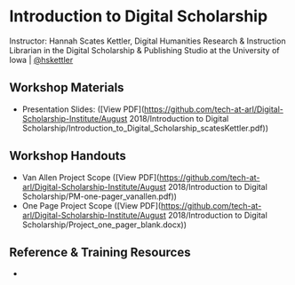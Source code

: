 
# Introduction to Digital Scholarship 

Instructor: 
Hannah Scates Kettler, Digital Humanities Research & Instruction Librarian in the Digital Scholarship & Publishing Studio at the University of Iowa | [@hskettler](https://twitter.com/hskettler?lang=en)

## Workshop Materials
* Presentation Slides: ([View PDF](https://github.com/tech-at-arl/Digital-Scholarship-Institute/August 2018/Introduction to Digital Scholarship/Introduction_to_Digital_Scholarship_scatesKettler.pdf)) 

## Workshop Handouts
* Van Allen Project Scope ([View PDF](https://github.com/tech-at-arl/Digital-Scholarship-Institute/August 2018/Introduction to Digital Scholarship/PM-one-pager_vanallen.pdf))
* One Page Project Scope ([View PDF](https://github.com/tech-at-arl/Digital-Scholarship-Institute/August 2018/Introduction to Digital Scholarship/Project_one_pager_blank.docx))

## Reference & Training Resources
* 










